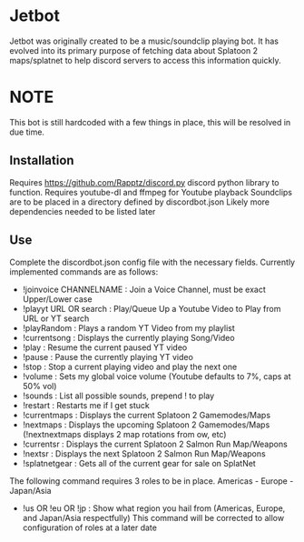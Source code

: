 # Jetbot
Jetbot was originally created to be a music/soundclip playing bot. It 
has evolved into its primary purpose of fetching data about Splatoon 2 
maps/splatnet to help discord servers to access this information 
quickly.
# NOTE
This bot is still hardcoded with a few things in place, this will be 
resolved in due time.
## Installation
Requires https://github.com/Rapptz/discord.py discord python library to 
function. Requires youtube-dl and ffmpeg for Youtube playback Soundclips 
are to be placed in a directory defined by discordbot.json Likely more 
dependencies needed to be listed later
## Use
Complete the discordbot.json config file with the necessary fields. 
Currently implemented commands are as follows:
 - !joinvoice CHANNELNAME : Join a Voice Channel, must be exact
   Upper/Lower case
 - !playyt URL OR search : Play/Queue Up a Youtube Video to Play from
   URL or YT search
 - !playRandom : Plays a random YT Video from my playlist
 - !currentsong : Displays the currently playing Song/Video
 - !play : Resume the current paused YT video
 - !pause : Pause the currently playing YT video
 - !stop : Stop a current playing video and play the next one
 - !volume : Sets my global voice volume (Youtube defaults to 7%, caps
   at 50% vol)
 - !sounds : List all possible sounds, prepend ! to play
 - !restart : Restarts me if I get stuck
 - !currentmaps : Displays the current Splatoon 2 Gamemodes/Maps
 - !nextmaps : Displays the upcoming Splatoon 2 Gamemodes/Maps
   (!nextnextmaps displays 2 map rotations from ow, etc)
 - !currentsr : Displays the current Splatoon 2 Salmon Run Map/Weapons
 - !nextsr : Displays the next Splatoon 2 Salmon Run Map/Weapons
 - !splatnetgear : Gets all of the current gear for sale on SplatNet

The following command requires 3 roles to be in place. Americas - Europe - 
Japan/Asia

 - !us OR !eu OR !jp : Show what region you hail from (Americas, Europe,
   and Japan/Asia respectfully)
This command will be corrected to allow configuration of roles at a later date

